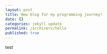 ```yaml
---
layout: post
title: New blog for my programming journey!
date: {}
categories: jekyll update
permalink: /archivers/hello
published: true
---
```


test